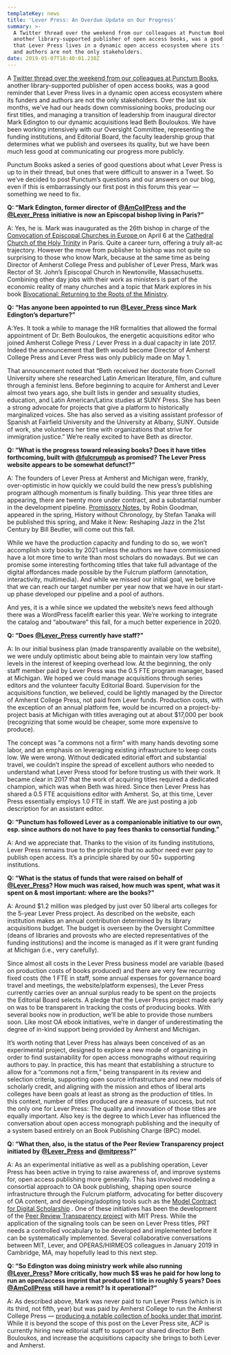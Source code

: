 ```yaml
---
templateKey: news
title: 'Lever Press: An Overdue Update on Our Progress'
summary: >-
  A Twitter thread over the weekend from our colleagues at Punctum Books,
  another library-supported publisher of open access books, was a good reminder
  that Lever Press lives in a dynamic open access ecosystem where its funders
  and authors are not the only stakeholders.
date: 2019-05-07T18:40:01.238Z
---
```

A [Twitter thread over the weekend from our colleagues at Punctum Books](https://threadreaderapp.com/thread/1124456090991616002.html), another library-supported publisher of open access books, was a good reminder that Lever Press lives in a dynamic open access ecosystem where its funders and authors are not the only stakeholders. Over the last six months, we’ve had our heads down commissioning books, producing our first titles, and managing a transition of leadership from inaugural director Mark Edington to our dynamic acquisitions lead Beth Bouloukos. We have been working intensively with our Oversight Committee, representing the funding institutions, and Editorial Board, the faculty leadership group that determines what we publish and oversees its quality, but we have been much less good at communicating our progress more publicly.

Punctum Books asked a series of good questions about what Lever Press is up to in their thread, but ones that were difficult to answer in a Tweet. So we’ve decided to post Punctum’s questions and our answers on our blog, even if this is embarrassingly our first post in this forum this year — something we need to fix.

**Q: “Mark Edington, former director of** [**@AmCollPress**](https://twitter.com/AmCollPress) **and the** [**@Lever_Press**](https://twitter.com/Lever_Press) **initiative is now an Episcopal bishop living in Paris?”**

A: Yes, he is. Mark was inaugurated as the 26th bishop in charge of the [Convocation of Episcopal Churches in Europe ](http://www.tec-europe.org)on April 6 at the [Cathedral Church of the Holy Trinity](http://amcathparis.com) in Paris. Quite a career turn, offering a truly alt-ac trajectory. However the move from publisher to bishop was not quite so surprising to those who know Mark, because at the same time as being Director of Amherst College Press and publisher of Lever Press, Mark was Rector of St. John’s Episcopal Church in Newtonville, Massachusetts. Combining other day jobs with their work as ministers is part of the economic reality of many churches and a topic that Mark explores in his book [Bivocational: Returning to the Roots of the Ministry](https://www.amazon.com/Bivocational-Returning-Ministry-Mark-Edington/dp/0819233862/).

**Q: “Has anyone been appointed to run** [**@Lever_Press**](https://twitter.com/Lever_Press) **since Mark Edington’s departure?”**

A:Yes. It took a while to manage the HR formalities that allowed the formal appointment of Dr. Beth Bouloukos, the energetic acquisitions editor who joined Amherst College Press / Lever Press in a dual capacity in late 2017. Indeed the announcement that Beth would become Director of Amherst College Press and Lever Press was only publicly made on May 1.

That announcement noted that “Beth received her doctorate from Cornell University where she researched Latin American literature, film, and culture through a feminist lens. Before beginning to acquire for Amherst and Lever almost two years ago, she built lists in gender and sexuality studies, education, and Latin American/Latinx studies at SUNY Press. She has been a strong advocate for projects that give a platform to historically marginalized voices. She has also served as a visiting assistant professor of Spanish at Fairfield University and the University at Albany, SUNY. Outside of work, she volunteers her time with organizations that strive for immigration justice.” We’re really excited to have Beth as director.

**Q: “What is the progress toward releasing books? Does it have titles forthcoming, built with** [**@fulcrumpub**](https://twitter.com/fulcrumpub) **as promised? The Lever Press website appears to be somewhat defunct?”**

A: The founders of Lever Press at Amherst and Michigan were, frankly, over-optimistic in how quickly we could build the new press’s publishing program although momentum is finally building. This year three titles are appearing, there are twenty more under contract, and a substantial number in the development pipeline. [Promissory Notes](https://www.fulcrum.org/concern/monographs/m613mz330), by Robin Goodman, appeared in the spring, History without Chronology, by Stefan Tanaka will be published this spring, and Make it New: Reshaping Jazz in the 21st Century by Bill Beutler, will come out this fall.

While we have the production capacity and funding to do so, we won’t accomplish sixty books by 2021 unless the authors we have commissioned have a lot more time to write than most scholars do nowadays. But we can promise some interesting forthcoming titles that take full advantage of the digital affordances made possible by the Fulcrum platform (annotation, interactivity, multimedia). And while we missed our initial goal, we believe that we can reach our target number per year now that we have in our start-up phase developed our pipeline and a pool of authors.

And yes, it is a while since we updated the website’s news feed although there was a WordPress facelift earlier this year. We’re working to integrate the catalog and “aboutware” this fall, for a much better experience in 2020.

**Q: “Does** [**@Lever_Press**](https://twitter.com/Lever_Press) **currently have staff?”**

A: In our initial business plan (made transparently available on the website), we were unduly optimistic about being able to maintain very low staffing levels in the interest of keeping overhead low. At the beginning, the only staff member paid by Lever Press was the 0.5 FTE program manager, based at Michigan. We hoped we could manage acquisitions through series editors and the volunteer faculty Editorial Board. Supervision for the acquisitions function, we believed, could be lightly managed by the Director of Amherst College Press, not paid from Lever funds. Production costs, with the exception of an annual platform fee, would be incurred on a project-by-project basis at Michigan with titles averaging out at about $17,000 per book (recognizing that some would be cheaper, some more expensive to produce).

The concept was “a commons not a firm” with many hands devoting some labor, and an emphasis on leveraging existing infrastructure to keep costs low. We were wrong. Without dedicated editorial effort and substantial travel, we couldn’t inspire the spread of excellent authors who needed to understand what Lever Press stood for before trusting us with their work. It became clear in 2017 that the work of acquiring titles required a dedicated champion, which was when Beth was hired. Since then Lever Press has shared a 0.5 FTE acquisitions editor with Amherst. So, at this time, Lever Press essentially employs 1.0 FTE in staff. We are just posting a job description for an assistant editor.

**Q: “Punctum has followed Lever as a companionable initiative to our own, esp. since authors do not have to pay fees thanks to consortial funding.”**

A: And we appreciate that. Thanks to the vision of its funding institutions, Lever Press remains true to the principle that no author need ever pay to publish open access. It’s a principle shared by our 50+ supporting institutions.

**Q: “What is the status of funds that were raised on behalf of** [**@Lever_Press**](https://twitter.com/Lever_Press)**? How much was raised, how much was spent, what was it spent on & most important: where are the books?”**

A: Around $1.2 million was pledged by just over 50 liberal arts colleges for the 5-year Lever Press project. As described on the website, each institution makes an annual contribution determined by its library acquisitions budget. The budget is overseen by the Oversight Committee (deans of libraries and provosts who are elected representatives of the funding institutions) and the income is managed as if it were grant funding at Michigan (i.e., very carefully).

Since almost all costs in the Lever Press business model are variable (based on production costs of books produced) and there are very few recurring fixed costs (the 1 FTE in staff, some annual expenses for governance board travel and meetings, the website/platform expenses), the Lever Press currently carries over an annual surplus ready to be spent on the projects the Editorial Board selects. A pledge that the Lever Press project made early on was to be transparent in tracking the costs of producing books. With several books now in production, we’ll be able to provide those numbers soon. Like most OA ebook initiatives, we’re in danger of underestimating the degree of in-kind support being provided by Amherst and Michigan.

It’s worth noting that Lever Press has always been conceived of as an experimental project, designed to explore a new mode of organizing in order to find sustainability for open access monographs without requiring authors to pay. In practice, this has meant that establishing a structure to allow for a “commons not a firm,” being transparent in its review and selection criteria, supporting open source infrastructure and new models of scholarly credit, and aligning with the mission and ethos of liberal arts colleges have been goals at least as strong as the production of titles. In this context, number of titles produced are a measure of success, but not the only one for Lever Press: The quality and innovation of those titles are equally important. Also key is the degree to which Lever has influenced the conversation about open access monograph publishing and the inequity of a system based entirely on an Book Publishing Charge (BPC) model.

**Q: “What then, also, is the status of the Peer Review Transparency project initiated by** [**@Lever_Press**](https://twitter.com/Lever_Press) **and** [**@mitpress**](https://twitter.com/mitpress)**?”**

A: As an experimental initiative as well as a publishing operation, Lever Press has been active in trying to raise awareness of, and improve systems for, open access publishing more generally. This has involved modeling a consortial approach to OA book publishing, shaping open source infrastructure through the Fulcrum platform, advocating for better discovery of OA content, and developing/adopting tools such as the [Model Contract for Digital Scholarship](https://www.modelpublishingcontract.org) . One of these initiatives has been the development of the [Peer Review Transparency project](https://www.prtstandards.org) with MIT Press. While the application of the signaling tools can be seen on Lever Press titles, PRT needs a controlled vocabulary to be developed and implemented before it can be systematically implemented. Several collaborative conversations between MIT, Lever, and OPERAS/HIRMEOS colleagues in January 2019 in Cambridge, MA, may hopefully lead to this next step.

**Q: “So Edington was doing ministry work while also running** [**@Lever_Press**](https://twitter.com/Lever_Press)**? More critically, how much $$ was he paid for how long to run an open/access imprint that produced 1 title in roughly 5 years? Does** [**@AmCollPress**](https://twitter.com/AmCollPress) **still have a remit? Is it operational?”**

A: As described above, Mark was never paid to run Lever Press (which is in its third, not fifth, year) but was paid by Amherst College to run the Amherst College Press — [producing a notable collection of books under that imprint](https://acpress.amherst.edu/catalogue/). While it is beyond the scope of this post on the Lever Press site, ACP is currently hiring new editorial staff to support our shared director Beth Bouloukos, and increase the acquisitions capacity she brings to both Lever and Amherst.
